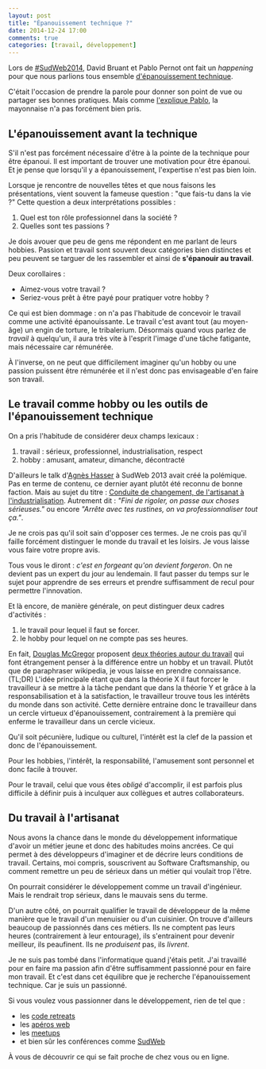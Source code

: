 ```yaml
---
layout: post
title: "Épanouissement technique ?"
date: 2014-12-24 17:00
comments: true
categories: [travail, développement]
---
```


Lors de [#SudWeb2014](http://sudweb.fr/2014/), David Bruant et Pablo Pernot ont fait un _happening_ pour que nous parlions tous ensemble [d'épanouissement technique](http://www.areyouagile.com/2014/05/4-malaises-et-un-tres-bon-moment/).

C'était l'occasion de prendre la parole pour donner son point de vue ou partager ses bonnes pratiques. Mais comme [l'explique Pablo](http://www.areyouagile.com/2014/05/4-malaises-et-un-tres-bon-moment/), la mayonnaise n'a pas forcément bien pris.

L'épanouissement avant la technique
---

S'il n'est pas forcément nécessaire d'être à la pointe de la technique pour être épanoui. Il est important de trouver une motivation pour être épanoui. Et je pense que lorsqu'il y a épanouissement, l'expertise n'est pas bien loin.

Lorsque je rencontre de nouvelles têtes et que nous faisons les présentations, vient souvent la fameuse question : "que fais-tu dans la vie ?"
Cette question a deux interprétations possibles :

1. Quel est ton rôle professionnel dans la société ?
2. Quelles sont tes passions ?

Je dois avouer que peu de gens me répondent en me parlant de leurs hobbies. Passion et travail sont souvent deux catégories bien distinctes et peu peuvent se targuer de les rassembler et ainsi de __s'épanouir au travail__.

Deux corollaires :

- Aimez-vous votre travail ?
- Seriez-vous prêt à être payé pour pratiquer votre hobby ?

Ce qui est bien dommage : on n'a pas l'habitude de concevoir le travail comme une activité épanouissante.
Le travail c'est avant tout (au moyen-âge) un engin de torture, le tribalerium. Désormais quand vous parlez de _travail_ à quelqu'un, il aura très vite à l'esprit l'image d'une tâche fatigante, mais nécessaire car rémunérée.

À l'inverse, on ne peut que difficilement imaginer qu'un hobby ou une passion puissent être rémunérée et il n'est donc pas envisageable d'en faire son travail.

Le travail comme hobby ou les outils de l'épanouissement technique
---

On a pris l'habitude de considérer deux champs lexicaux :

1. travail : sérieux, professionnel, industrialisation, respect
2. hobby : amusant, amateur, dimanche, décontracté

D'ailleurs le talk d'[Agnès Hasser](https://twitter.com/tut_tuuut) à SudWeb 2013 avait créé la polémique. Pas en terme de contenu, ce dernier ayant plutôt été reconnu de bonne faction. Mais au sujet du titre : [Conduite de changement, de l'artisanat à l'industrialisation](http://vimeo.com/69882988). Autrement dit : _"Fini de rigoler, on passe aux choses sérieuses."_ ou encore _"Arrête avec tes rustines, on va professionnaliser tout ça."_.

Je ne crois pas qu'il soit sain d'opposer ces termes. Je ne crois pas qu'il faille forcément distinguer le monde du travail et les loisirs. Je vous laisse vous faire votre propre avis.

Tous vous le diront : _c'est en forgeant qu'on devient forgeron_. On ne devient pas un expert du jour au lendemain. Il faut passer du temps sur le sujet pour apprendre de ses erreurs et prendre suffisamment de recul pour permettre l'innovation.

Et là encore, de manière générale, on peut distinguer deux cadres d'activités :

1. le travail pour lequel il faut se forcer.
2. le hobby pour lequel on ne compte pas ses heures.

En fait, [Douglas McGregor](http://fr.wikipedia.org/wiki/Douglas_McGregor) proposent [deux théories autour du travail](http://fr.wikipedia.org/wiki/Th%C3%A9orie_X_et_th%C3%A9orie_Y) qui font étrangement penser à la différence entre un hobby et un travail. Plutôt que de paraphraser wikipedia, je vous laisse en prendre connaissance. (TL;DR) L'idée principale étant que dans la théorie X il faut forcer le travailleur à se mettre à la tâche pendant que dans la théorie Y et grâce à la responsabilisation et à la satisfaction, le travailleur trouve tous les intérêts du monde dans son activité. Cette dernière entraine donc le travailleur dans un cercle virtueux d'épanouissement, contrairement à la première qui enferme le travailleur dans un cercle vicieux.

Qu'il soit pécunière, ludique ou culturel, l'intérêt est la clef de la passion et donc de l'épanouissement.

Pour les hobbies, l'intérêt, la responsabilité, l'amusement sont personnel et donc facile à trouver.

Pour le travail, celui que vous êtes _obligé_ d'accomplir, il est parfois plus difficile à définir puis à inculquer aux collègues et autres collaborateurs.

Du travail à l'artisanat
---

Nous avons la chance dans le monde du développement informatique d'avoir un métier jeune et donc des habitudes moins ancrées. Ce qui permet à des développeurs d'imaginer et de décrire leurs conditions de travail. Certains, moi compris, souscrivent au Software Craftsmanship, ou comment remettre un peu de sérieux dans un métier qui voulait trop l'être.

On pourrait considérer le développement comme un travail d'ingénieur. Mais le rendrait trop sérieux, dans le mauvais sens du terme.

D'un autre côté, on pourrait qualifier le travail de développeur de la même manière que le travail d'un menuisier ou d'un cuisinier. On trouve d'ailleurs beaucoup de passionnés dans ces métiers. Ils ne comptent pas leurs heures (contrairement à leur entourage), ils s'entrainent pour devenir meilleur, ils peaufinent. Ils ne _produisent_ pas, ils _livrent_.

Je ne suis pas tombé dans l'informatique quand j'étais petit. J'ai travaillé pour en faire ma passion afin d'être suffisamment passionné pour en faire mon travail. Et c'est dans cet équilibre que je recherche l'épanouissement technique. Car je suis un passionné.

Si vous voulez vous passionner dans le développement, rien de tel que :

- les [code retreats](https://blog.crafting-labs.fr/?post/2011/11/05/Code-Retreat-Toulouse-3-d%C3%A9cembre)
- les [apéros web](http://aperoweb-toulouse.github.io/)
- les [meetups](http://www.meetup.com/Software-Craftsmanship-Toulouse/)
- et bien sûr les conférences comme [SudWeb](http://sudweb.fr/2014/)

À vous de découvrir ce qui se fait proche de chez vous ou en ligne.
